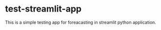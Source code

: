 # test-streamlit-app


This is a simple testing app for foreacasting in streamlit python application.
